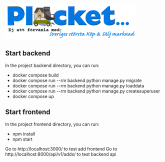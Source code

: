 <img src="https://github.com/OskarRosenqvist/django_react/blob/main/frontend/src/static/images/plocket.png" alt=""></img>

## Start backend

In the project backend directory, you can run:

<ul>
  <li>docker compose build</li>
  <li>docker compose run --rm backend python manage.py migrate</li>
  <li>docker compose run --rm backend python manage.py loaddata</li>
  <li>docker compose run --rm backend python manage.py createsuperuser</li>
  <li>docker compose up</li>
</ul>



## Start frontend

In the project frontend directory, you can run:

<ul>
  <li>npm install</li>
  <li>npm start</li>
</ul>

Go to http://localhost:3000/ to test add frontend
Go to http://localhost:8000/api/v1/adds/ to test backend api

